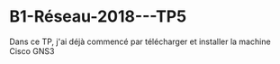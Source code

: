 # B1-Réseau-2018---TP5

Dans ce TP, j'ai déjà commencé par télécharger et installer la machine Cisco GNS3


